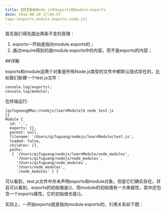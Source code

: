 ```yaml
---
title: [转]揭秘Node.js中exports和module.exports
date: 2016-08-20 17:04:57
tags:[exports,module.exports,node.js]
---
```

首先我们得先摆出两条不变的真理：

1. exports一开始是指向module.exports的；
2. 通过require得到的是module.exports中的内容，而不是exports的内容；

##详解

exports和module这两个对象是所有Node.js类型的文件中都默认隐式存在的，比如我们新建一个test.js文件：

```
console.log(exports);
console.log(module);
```

在终端运行:

```
[qifuguang@Mac~/nodejs/learnModule]$ node test.js
{}
Module {
  id: '.',
  exports: {},
  parent: null,
  filename: '/Users/qifuguang/nodejs/learnModule/test.js',
  loaded: false,
  children: [],
  paths:
   [ '/Users/qifuguang/nodejs/learnModule/node_modules',
     '/Users/qifuguang/nodejs/node_modules',
     '/Users/qifuguang/node_modules',
     '/Users/node_modules',
     '/node_modules' ] }
```     
     
可以看到，test.js文件中并未声明exports和module对象，但是它们确实存在。并且可以看到，exports的初始值是{}，而module的初始值有一大串属性，其中还包含一个exports属性，它的初始值也是{}。

实际上，一开始exports就是指向module.exports的，引用关系如下图：
<!--![](https://github.com/Fuatnow/LovelyHouese/blob/master/source/imgs/exports和module的引用图.png?raw=true)-->